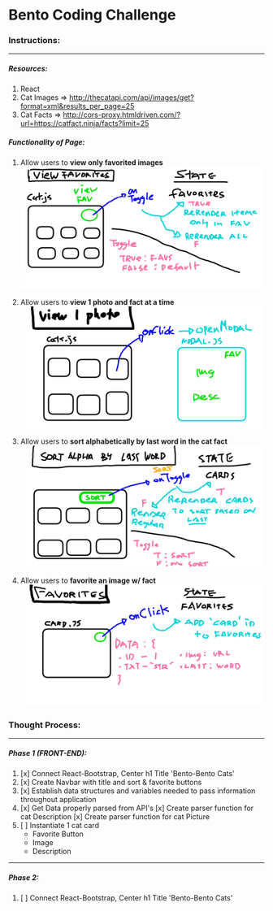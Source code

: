 # Bento Coding Challenge

### Instructions:
---

##### Resources: 
1. React
2. Cat Images => http://thecatapi.com/api/images/get?format=xml&results_per_page=25
3. Cat Facts  => http://cors-proxy.htmldriven.com/?url=https://catfact.ninja/facts?limit=25

##### Functionality of Page:
1. Allow users to **view only favorited images**
![viewFavoriteImages](https://github.com/benbasuni1/bento-coding-challenge/blob/master/planning/01-functionality-view-favorited.png)

2. Allow users to **view 1 photo and fact at a time**
![viewOnePhoto](https://github.com/benbasuni1/bento-coding-challenge/blob/master/planning/02-functionality-view-1photo.png)

3. Allow users to **sort alphabetically by last word in the cat fact**
![sortAlphabetically](https://github.com/benbasuni1/bento-coding-challenge/blob/master/planning/03-functionality-sort.png)

4. Allow users to **favorite an image w/ fact**
![favoriteImage](https://github.com/benbasuni1/bento-coding-challenge/blob/master/planning/04-functionality-favorites.png)

### Thought Process:
---
##### Phase 1 (FRONT-END):
  1. [x] Connect React-Bootstrap, Center h1 Title 'Bento-Bento Cats'
  2. [x] Create Navbar with title and sort & favorite buttons
  3. [x] Establish data structures and variables needed to pass information throughout application
  4. [x] Get Data properly parsed from API's
        [x] Create parser function for cat Description
        [x] Create parser function for cat Picture
  5. [ ] Instantiate 1 cat card
        * Favorite Button
        * Image
        * Description
---
##### Phase 2:
  1. [ ] Connect React-Bootstrap, Center h1 Title 'Bento-Bento Cats'
